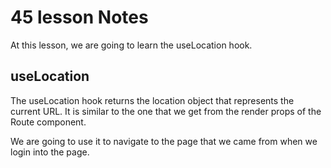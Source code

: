 # 45 lesson Notes

At this lesson, we are going to learn the useLocation hook.

## useLocation

The useLocation hook returns the location object that represents the current URL. It is similar to the one that we get from the render props of the Route component.

We are going to use it to navigate to the page that we came from when we login into the page.